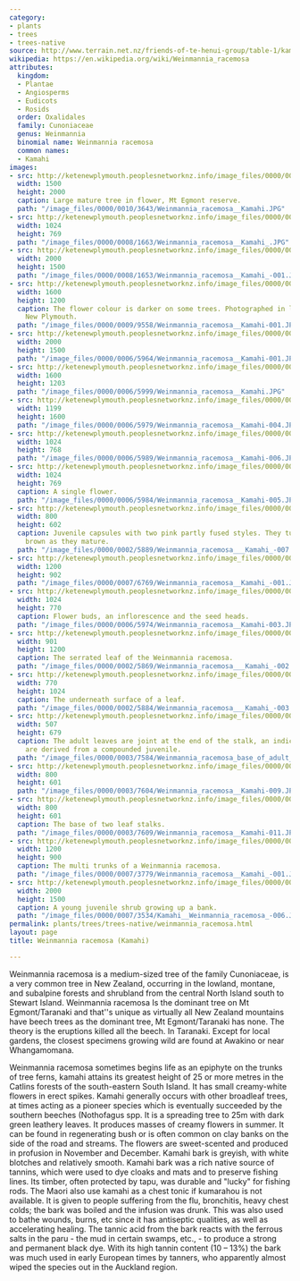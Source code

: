 ```yaml
---
category:
- plants
- trees
- trees-native
source: http://www.terrain.net.nz/friends-of-te-henui-group/table-1/kamahi.html
wikipedia: https://en.wikipedia.org/wiki/Weinmannia_racemosa
attributes:
  kingdom:
  - Plantae
  - Angiosperms
  - Eudicots
  - Rosids
  order: Oxalidales
  family: Cunoniaceae
  genus: Weinmannia
  binomial name: Weinmannia racemosa
  common names:
  - Kamahi
images:
- src: http://ketenewplymouth.peoplesnetworknz.info/image_files/0000/0010/3643/Weinmannia_racemosa__Kamahi.JPG
  width: 1500
  height: 2000
  caption: Large mature tree in flower, Mt Egmont reserve.
  path: "/image_files/0000/0010/3643/Weinmannia_racemosa__Kamahi.JPG"
- src: http://ketenewplymouth.peoplesnetworknz.info/image_files/0000/0008/1663/Weinmannia_racemosa__Kamahi_.JPG
  width: 1024
  height: 769
  path: "/image_files/0000/0008/1663/Weinmannia_racemosa__Kamahi_.JPG"
- src: http://ketenewplymouth.peoplesnetworknz.info/image_files/0000/0008/1653/Weinmannia_racemosa__Kamahi_-001.JPG
  width: 2000
  height: 1500
  path: "/image_files/0000/0008/1653/Weinmannia_racemosa__Kamahi_-001.JPG"
- src: http://ketenewplymouth.peoplesnetworknz.info/image_files/0000/0009/9558/Weinmannia_racemosa__Kamahi-001.JPG
  width: 1600
  height: 1200
  caption: The flower colour is darker on some trees. Photographed in late November,
    New Plymouth.
  path: "/image_files/0000/0009/9558/Weinmannia_racemosa__Kamahi-001.JPG"
- src: http://ketenewplymouth.peoplesnetworknz.info/image_files/0000/0006/5964/Weinmannia_racemosa__Kamahi-001.JPG
  width: 2000
  height: 1500
  path: "/image_files/0000/0006/5964/Weinmannia_racemosa__Kamahi-001.JPG"
- src: http://ketenewplymouth.peoplesnetworknz.info/image_files/0000/0006/5999/Weinmannia_racemosa__Kamahi.JPG
  width: 1600
  height: 1203
  path: "/image_files/0000/0006/5999/Weinmannia_racemosa__Kamahi.JPG"
- src: http://ketenewplymouth.peoplesnetworknz.info/image_files/0000/0006/5979/Weinmannia_racemosa__Kamahi-004.JPG
  width: 1199
  height: 1600
  path: "/image_files/0000/0006/5979/Weinmannia_racemosa__Kamahi-004.JPG"
- src: http://ketenewplymouth.peoplesnetworknz.info/image_files/0000/0006/5989/Weinmannia_racemosa__Kamahi-006.JPG
  width: 1024
  height: 768
  path: "/image_files/0000/0006/5989/Weinmannia_racemosa__Kamahi-006.JPG"
- src: http://ketenewplymouth.peoplesnetworknz.info/image_files/0000/0006/5984/Weinmannia_racemosa__Kamahi-005.JPG
  width: 1024
  height: 769
  caption: A single flower.
  path: "/image_files/0000/0006/5984/Weinmannia_racemosa__Kamahi-005.JPG"
- src: http://ketenewplymouth.peoplesnetworknz.info/image_files/0000/0002/5889/Weinmannia_racemosa___Kamahi_-007.JPG
  width: 800
  height: 602
  caption: Juvenile capsules with two pink partly fused styles. They turn red then
    brown as they mature.
  path: "/image_files/0000/0002/5889/Weinmannia_racemosa___Kamahi_-007.JPG"
- src: http://ketenewplymouth.peoplesnetworknz.info/image_files/0000/0007/6769/Weinmannia_racemosa__Kamahi_-001.JPG
  width: 1200
  height: 902
  path: "/image_files/0000/0007/6769/Weinmannia_racemosa__Kamahi_-001.JPG"
- src: http://ketenewplymouth.peoplesnetworknz.info/image_files/0000/0006/5974/Weinmannia_racemosa__Kamahi-003.JPG
  width: 1024
  height: 770
  caption: Flower buds, an inflorescence and the seed heads.
  path: "/image_files/0000/0006/5974/Weinmannia_racemosa__Kamahi-003.JPG"
- src: http://ketenewplymouth.peoplesnetworknz.info/image_files/0000/0002/5869/Weinmannia_racemosa___Kamahi_-002.JPG
  width: 901
  height: 1200
  caption: The serrated leaf of the Weinmannia racemosa.
  path: "/image_files/0000/0002/5869/Weinmannia_racemosa___Kamahi_-002.JPG"
- src: http://ketenewplymouth.peoplesnetworknz.info/image_files/0000/0002/5884/Weinmannia_racemosa___Kamahi_-003.JPG
  width: 770
  height: 1024
  caption: The underneath surface of a leaf.
  path: "/image_files/0000/0002/5884/Weinmannia_racemosa___Kamahi_-003.JPG"
- src: http://ketenewplymouth.peoplesnetworknz.info/image_files/0000/0003/7584/Weinmannia_racemosa_base_of_adult_leaf.JPG
  width: 507
  height: 679
  caption: The adult leaves are joint at the end of the stalk, an indication they
    are derived from a compounded juvenile.
  path: "/image_files/0000/0003/7584/Weinmannia_racemosa_base_of_adult_leaf.JPG"
- src: http://ketenewplymouth.peoplesnetworknz.info/image_files/0000/0003/7604/Weinmannia_racemosa__Kamahi-009.JPG
  width: 800
  height: 601
  path: "/image_files/0000/0003/7604/Weinmannia_racemosa__Kamahi-009.JPG"
- src: http://ketenewplymouth.peoplesnetworknz.info/image_files/0000/0003/7609/Weinmannia_racemosa__Kamahi-011.JPG
  width: 800
  height: 601
  caption: The base of two leaf stalks.
  path: "/image_files/0000/0003/7609/Weinmannia_racemosa__Kamahi-011.JPG"
- src: http://ketenewplymouth.peoplesnetworknz.info/image_files/0000/0007/3779/Weinmannia_racemosa__Kamahi_-001.JPG
  width: 1200
  height: 900
  caption: The multi trunks of a Weinmannia racemosa.
  path: "/image_files/0000/0007/3779/Weinmannia_racemosa__Kamahi_-001.JPG"
- src: http://ketenewplymouth.peoplesnetworknz.info/image_files/0000/0007/3534/Kamahi__Weinmannia_racemosa_-006.JPG
  width: 2000
  height: 1500
  caption: A young juvenile shrub growing up a bank.
  path: "/image_files/0000/0007/3534/Kamahi__Weinmannia_racemosa_-006.JPG"
permalink: plants/trees/trees-native/weinmannia_racemosa.html
layout: page
title: Weinmannia racemosa (Kamahi)

---
```

Weinmannia racemosa is a medium-sized tree of the family Cunoniaceae, is a very common tree in New Zealand, occurring in the lowland, montane, and subalpine forests and shrubland from the central North Island south to Stewart Island. Weinmannia racemosa Is the dominant tree on Mt Egmont/Taranaki and that''s unique as virtually all New Zealand mountains have beech trees as the dominant tree, Mt Egmont/Taranaki has none. The theory is the eruptions killed all the beech. In Taranaki. Except for local gardens, the closest specimens growing wild are found at Awakino or near Whangamomana.

Weinmannia racemosa sometimes begins life as an epiphyte on the trunks of tree ferns, kamahi attains its greatest height of 25 or more metres in the Catlins forests of the south-eastern South Island.
It has small creamy-white flowers in erect spikes. Kamahi generally occurs with other broadleaf trees, at times acting as a pioneer species which is eventually succeeded by the southern beeches (Nothofagus spp.
It is a spreading tree to 25m with dark green leathery leaves. 
It produces masses of creamy flowers in summer. It can be found in regenerating bush or is often common on clay banks on the side of the road and streams. The flowers are sweet-scented and produced in profusion in November and December.
Kamahi bark is greyish, with white blotches and relatively smooth. Kamahi bark was a rich native source of tannins, which were used to dye cloaks and mats and to preserve fishing lines. Its timber, often protected by tapu, was durable and "lucky" for fishing rods. 
The Maori also use kamahi as a chest tonic if kumarahou is not available. It is given to people suffering from the flu, bronchitis, heavy chest colds; the bark was boiled and the infusion was drunk. This was also used to bathe wounds, burns, etc since it has antiseptic qualities, as well as accelerating healing. 
The tannic acid from the bark reacts with the ferrous salts in the paru - the mud in certain swamps, etc., - to produce a strong and permanent black dye. 
With its high tannin content (10 – 13%) the bark was much used in early European times by tanners, who apparently almost wiped the species out in the Auckland region.
